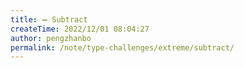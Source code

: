 ```yaml
---
title: ➖ Subtract
createTime: 2022/12/01 08:04:27
author: pengzhanbo
permalink: /note/type-challenges/extreme/subtract/
---
```

